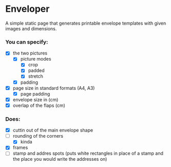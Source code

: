 # Enveloper

A simple static page that generates printable envelope templates with given images and dimensions.

### You can specify:

- [x] the two pictures
  - [x] picture modes
    - [x] crop
    - [x] padded
    - [x] stretch
  - [x] padding
- [x] page size in standard formats (A4, A3)
  - [x] page padding
- [x] envelope size in (cm)
- [x] overlap of the flaps (cm)

### Does:

- [x] cuttin out of the main envelope shape
- [ ] rounding of the corners
  - [x] kinda
- [x] frames
- [ ] stamp and addres spots (puts white rectangles in place of a stamp and the place you would write the addresses on)